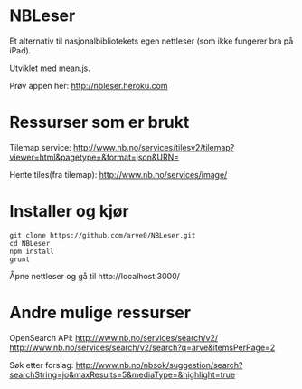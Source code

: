 NBLeser
=======
Et alternativ til nasjonalbibliotekets egen nettleser (som ikke fungerer bra på iPad).

Utviklet med mean.js.

Prøv appen her: http://nbleser.heroku.com


Ressurser som er brukt
======================
Tilemap service:
http://www.nb.no/services/tilesv2/tilemap?viewer=html&pagetype=&format=json&URN=

Hente tiles(fra tilemap):
http://www.nb.no/services/image/



Installer og kjør
=================
```
git clone https://github.com/arve0/NBLeser.git
cd NBLeser
npm install
grunt
```
Åpne nettleser og gå til http://localhost:3000/



Andre mulige ressurser
======================
OpenSearch API:
http://www.nb.no/services/search/v2/
http://www.nb.no/services/search/v2/search?q=arve&itemsPerPage=2

Søk etter forslag:
http://www.nb.no/nbsok/suggestion/search?searchString=jo&maxResults=5&mediaType=&highlight=true

